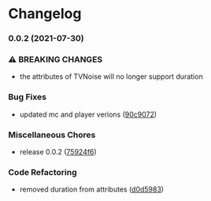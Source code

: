 # Changelog

### 0.0.2 (2021-07-30)


### ⚠ BREAKING CHANGES

* the attributes of TVNoise will no longer support duration

### Bug Fixes

* updated mc and player verions ([90c9072](https://www.github.com/kissmybutton/motorcortex-tv/commit/90c9072d53e05e84bd6e059fcadea8845f847902))


### Miscellaneous Chores

* release 0.0.2 ([75924f6](https://www.github.com/kissmybutton/motorcortex-tv/commit/75924f6a568ec23fb74636a44c4c83d4520d108e))


### Code Refactoring

* removed duration from attributes ([d0d5983](https://www.github.com/kissmybutton/motorcortex-tv/commit/d0d598380def93915d520b4a5c4348215b83d732))
